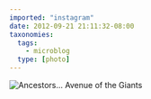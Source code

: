 ```yaml
---
imported: "instagram"
date: 2012-09-21 21:11:32-08:00
taxonomies:
  tags:
    - microblog
  type: [photo]
---
```

![Ancestors... Avenue of the Giants](/media/images/photos/2012/09/7ff3798e648e8f67c7aa29fc2c50012d.jpg)

